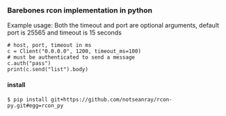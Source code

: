 ### Barebones rcon implementation in python

Example usage:
Both the timeout and port are optional arguments, default port is 25565 and timeout is 15 seconds
```
# host, port, timeout in ms
c = Client("0.0.0.0", 1200, timeout_ms=100)
# must be authenticated to send a message
c.auth("pass")
print(c.send("list").body)
```

#### install

```
$ pip install git+https://github.com/notseanray/rcon-py.git#egg=rcon_py
```
